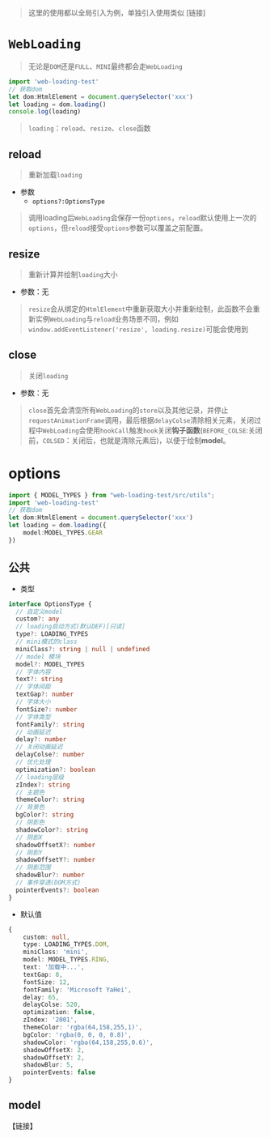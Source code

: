 > 这里的使用都以全局引入为例，单独引入使用类似 [链接]

# `WebLoading`

> 无论是`DOM`还是`FULL`、`MINI`最终都会走`WebLoading`

```typescript
import 'web-loading-test'
// 获取dom
let dom:HtmlElement = document.querySelector('xxx')
let loading = dom.loading()
console.log(loading)
```

> `loading`：`reload`、`resize`、`close`函数

## reload

> 重新加载`loading`

+ 参数
  + `options?:OptionsType`

> 调用loading后`WebLoading`会保存一份`options`，`reload`默认使用上一次的`options`，但`reload`接受`options`参数可以覆盖之前配置。

## resize

> 重新计算并绘制`loading`大小

+ 参数：无

> `resize`会从绑定的`HtmlElement`中重新获取大小并重新绘制，此函数不会重新实例`WebLoading`与`reload`业务场景不同，例如`window.addEventListener('resize', loading.resize)`可能会使用到

## close

> 关闭`loading`

+ 参数：无

> `close`首先会清空所有`WebLoading`的`store`以及其他记录，并停止`requestAnimationFrame`调用，最后根据`delayColse`清除相关元素，关闭过程中`WebLoading`会使用`hookCall`触发`hook`关闭**钩子函数**(`BEFORE_COLSE`:关闭前，`COLSED`：关闭后，也就是清除元素后)，以便于绘制**model**。

# options

```typescript
import { MODEL_TYPES } from "web-loading-test/src/utils";
import 'web-loading-test'
// 获取dom
let dom:HtmlElement = document.querySelector('xxx')
let loading = dom.loading({
    model:MODEL_TYPES.GEAR
})
```

## 公共

+ 类型

```typescript
interface OptionsType {
  // 自定义model
  custom?: any
  // loading启动方式(默认DEF)[只读]
  type?: LOADING_TYPES
  // mini模式的class
  miniClass?: string | null | undefined
  // model 模块
  model?: MODEL_TYPES
  // 字体内容
  text?: string
  // 字体间距
  textGap?: number
  // 字体大小
  fontSize?: number
  // 字体类型
  fontFamily?: string
  // 动画延迟
  delay?: number
  // 关闭动画延迟
  delayColse?: number
  // 优化处理
  optimization?: boolean
  // loading层级
  zIndex?: string
  // 主题色
  themeColor?: string
  // 背景色
  bgColor?: string
  // 阴影色
  shadowColor?: string
  // 阴影X
  shadowOffsetX?: number
  // 阴影Y
  shadowOffsetY?: number
  // 阴影范围
  shadowBlur?: number
  // 事件穿透(DOM方式)
  pointerEvents?: boolean
}
```

+ 默认值

```typescript
{
    custom: null,
    type: LOADING_TYPES.DOM,
    miniClass: 'mini',
    model: MODEL_TYPES.RING,
    text: '加载中...',
    textGap: 8,
    fontSize: 12,
    fontFamily: 'Microsoft YaHei',
    delay: 65,
    delayColse: 520,
    optimization: false,
    zIndex: '2001',
    themeColor: 'rgba(64,158,255,1)',
    bgColor: 'rgba(0, 0, 0, 0.8)',
    shadowColor: 'rgba(64,158,255,0.6)',
    shadowOffsetX: 2,
    shadowOffsetY: 2,
    shadowBlur: 5,
    pointerEvents: false
}
```

## model

【链接】

